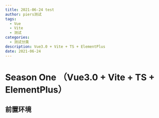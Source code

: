 ```yaml
---
title: 2021-06-24 test
author: piers测试
tags: 
  - Vue
  - Vite
  - 测试
categories: 
  - 测试分类
description: Vue3.0 + Vite + TS + ElementPlus
date: 2021-06-24
---
```

# Season One （Vue3.0 + Vite + TS + ElementPlus）

## 前置环境